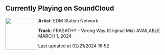 ## Currently Playing on SoundCloud

[<img align="left" width="100" src="https://i1.sndcdn.com/artworks-tD7BOX2uVyszGWta-sPjR0g-t500x500.jpg">](https://soundcloud.com/edmstationnetwork/frasathy-wrong-way-original-mix)

**Artist**: EDM Station Network 

**Track**: FRASATHY - Wrong Way (Original Mix) AVAILABLE MARCH 1, 2024

Last updated at 02/21/2024 16:52
